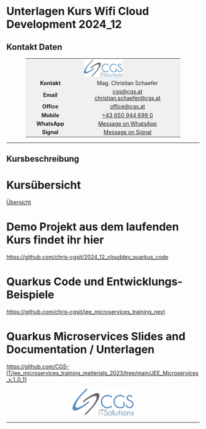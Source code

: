  <script src="https://www.google.com/recaptcha/api.js"></script>

# Unterlagen Kurs Wifi Cloud Development 2024_12

## Kontakt Daten

<div align="center">
  <table style="background-color: #f0f0f0; width: 80%; border-collapse: collapse; text-align: center;">
    <tr >
      <td  colspan="2" style="width: 25%;">
        <img src="https://raw.githubusercontent.com/chris-cgsit/cgs-it-items-public/main/images/cgsit-logo/Logo-JPEG-small.png" alt="CGS IT Logo" style="width: 100px;"/>
      </td>
    </tr>
    <tr>
      <td><strong>Kontakt</strong></td>
      <td>Mag. Christian Schaefer</td>
    </tr>
    <tr>
      <td><strong>Email</strong></td>
      <td>
        <a href="mailto:cgs@cgs.at">cgs@cgs.at</a><br/> 
        <a href="mailto:christian.schaefer@cgs.at">christian.schaefer@cgs.at</a><br/>
      </td>
    </tr>
    <tr>
    <td><strong>Office</strong></td>
      <td>
        <a href="mailto:office@cgs.at">office@cgs.at</a>
      </td>
    </tr>
    <tr>
      <td><strong>Mobile</strong></td>
      <td>
        <a href="tel:+436509446990">+43 650 944 699 0</a>
      </td>
    </tr>
    <tr>
      <td><strong>WhatsApp</strong></td>
      <td>
        <a href="https://wa.me/436509446990?text=Hello%20Christian,%20I%20would%20like%20to%20discuss...">Message on WhatsApp</a>
      </td>
    </tr>
    <tr>
      <td><strong>Signal</strong></td>
      <td>
        <a href="https://signal.me/#p/+436509446990?text=Hello%20Christian,%20I%20would%20like%20to%20discuss...">Message on Signal</a>
      </td>
    </tr>
  </table>
</div>

------------------------------------------------------------------------------------------------------------------------------------------------

## Kursbeschreibung

# Kursübersicht
[Übersicht](005_books/0000_CGS_IT_Wifi_Java_DevOps_Cloud_Development_Übersicht.docx)


# Demo Projekt aus dem laufenden Kurs findet ihr hier

https://github.com/chris-cgsit/2024_12_clouddev_quarkus_code


# Quarkus Code und Entwicklungs-Beispiele
https://github.com/chris-cgsit/jee_microservices_training_next

# Quarkus Microservices Slides and Documentation / Unterlagen
https://github.com/CGS-IT/jee_microservices_training_matierials_2023/tree/main/JEE_Microservices_v_1_0_11


<p style="text-align: center;">
  <img src="https://raw.githubusercontent.com/chris-cgsit/cgs-it-items-public/main/images/cgsit-logo/Logo-JPEG-small.png" alt="CGS IT Logo" style="width: 160px;"/>
</p>


------------------------------------------------------------------------------------------------------------------------------------------------




